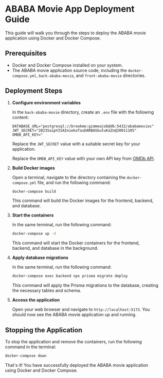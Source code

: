 # ABABA Movie App Deployment Guide

This guide will walk you through the steps to deploy the ABABA movie application using Docker and Docker Compose.

## Prerequisites

- Docker and Docker Compose installed on your system.
- The ABABA movie application source code, including the `docker-compose.yml`, `back-ababa-movie`, and `front-ababa-movie` directories.

## Deployment Steps

1. **Configure environment variables**

   In the `back-ababa-movie` directory, create an `.env` file with the following content:

   ```
   DATABASE_URL="postgresql://breakme:gimmeajob@db:5432/ababamovies"
   JWT_SECRET="2023SaipVISAIniekoTasDARBASbutuKaZn@20011105"
   OMDB_API_KEY="
   ```

   Replace the `JWT_SECRET` value with a suitable secret key for your application.

   Replace the `OMDB_API_KEY` value with your own API key from [OMDb API](http://www.omdbapi.com/).

2. **Build Docker images**

   Open a terminal, navigate to the directory containing the `docker-compose.yml` file, and run the following command:

   ```bash
   docker-compose build
   ```

   This command will build the Docker images for the frontend, backend, and database.

3. **Start the containers**

   In the same terminal, run the following command:

   ```bash
   docker-compose up -d
   ```

   This command will start the Docker containers for the frontend, backend, and database in the background.

4. **Apply database migrations**

   In the same terminal, run the following command:

   ```bash
   docker-compose exec backend npx prisma migrate deploy
   ```

   This command will apply the Prisma migrations to the database, creating the necessary tables and schema.

5. **Access the application**

   Open your web browser and navigate to `http://localhost:5173`. You should now see the ABABA movie application up and running.

## Stopping the Application

To stop the application and remove the containers, run the following command in the terminal:

```bash
docker-compose down
```

That's it! You have successfully deployed the ABABA movie application using Docker and Docker Compose.